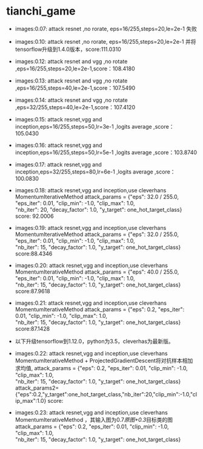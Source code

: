 # tianchi_game

* images:0.07: attack resnet ,no rorate, eps=16/255,steps=20,le=2e-1 失败

* images:0.10: attack resnet ,no rorate, eps=16/255,steps=20,le=2e-1 并将tensorflow升级到1.4.0版本，score:111.0310
* images:0.12: attack resnet and vgg ,no rotate ,eps=16/255,steps=20,le=2e-1,score：108.4180
* images:0.13: attack resnet and vgg ,no rotate ,eps=16/255,steps=40,le=2e-1,score：107.5490
* images:0.14: attack resnet and vgg ,no rotate ,eps=32/255,steps=40,le=2e-1,score：107.4120
* images:0.15: attack resnet,vgg and inception,eps=16/255,steps=50,lr=3e-1 ,logits average ,score：105.0430
* images:0.16: attack resnet,vgg and inception,eps=16/255,steps=50,lr=5e-1 ,logits average ,score：103.8740
* images:0.17: attack resnet,vgg and inception,eps=32/255,steps=80,lr=6e-1 ,logits average ,score：100.0830
* images:0.18: attack resnet,vgg and inception,use cleverhans MomentumIterativeMethod 
attack_params = {"eps": 32.0 / 255.0, "eps_iter": 0.01, "clip_min": -1.0, "clip_max": 1.0, \
                             "nb_iter": 20, "decay_factor": 1.0, "y_target": one_hot_target_class}
                             score: 92.0006
* images:0.19: attack resnet,vgg and inception,use cleverhans MomentumIterativeMethod 
attack_params = {"eps": 32.0 / 255.0, "eps_iter": 0.01, "clip_min": -1.0, "clip_max": 1.0, \
                             "nb_iter": 15, "decay_factor": 1.0, "y_target": one_hot_target_class}
                             score:88.4346
* images:0.20: attack resnet,vgg and inception,use cleverhans MomentumIterativeMethod 
attack_params = {"eps": 40.0 / 255.0, "eps_iter": 0.01, "clip_min": -1.0, "clip_max": 1.0, \
                             "nb_iter": 15, "decay_factor": 1.0, "y_target": one_hot_target_class}
                             score:87.9618
* images:0.21: attack resnet,vgg and inception,use cleverhans MomentumIterativeMethod 
attack_params = {"eps": 0.2, "eps_iter": 0.01, "clip_min": -1.0, "clip_max": 1.0, \
                             "nb_iter": 15, "decay_factor": 1.0, "y_target": one_hot_target_class}
                             score:87.1428

* 以下升级tensorflow到1.12.0，python为3.5，cleverhas为最新版。
* images:0.22: attack resnet,vgg and inception,use cleverhans MomentumIterativeMethod + ProjectedGradientDescent将对抗样本相加求均值,
attack_params = {"eps": 0.2, "eps_iter": 0.01, "clip_min": -1.0, "clip_max": 1.0, \
                             "nb_iter": 15, "decay_factor": 1.0, "y_target": one_hot_target_class}
attack_params2={"eps":0.2,"y_target":one_hot_target_class,"nb_iter":20,"clip_min":-1.0,"clip_max":1.0}
                            score:

* images:0.23: attack resnet,vgg and inception,use cleverhans MomentumIterativeMethod ，其输入图为0.7*原图+0.3*目标类的图
attack_params = {"eps": 0.2, "eps_iter": 0.01, "clip_min": -1.0, "clip_max": 1.0, \
                             "nb_iter": 15, "decay_factor": 1.0, "y_target": one_hot_target_class}